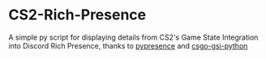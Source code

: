 # CS2-Rich-Presence
A simple py script for displaying details from CS2's Game State Integration into Discord Rich Presence, thanks to [pypresence](https://github.com/qwertyquerty/pypresence) and [csgo-gsi-python](https://github.com/Erlendeikeland/csgo-gsi-python)

